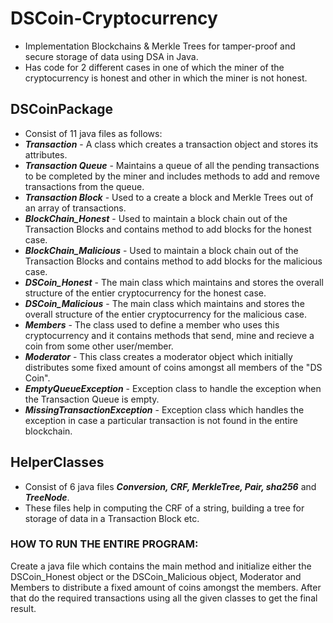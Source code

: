 # DSCoin-Cryptocurrency
* Implementation Blockchains &amp; Merkle Trees for tamper-proof and secure storage of data using DSA in Java.
* Has code for 2 different cases in one of which the miner of the cryptocurrency is honest and other in which the miner is not honest.


## DSCoinPackage
* Consist of 11 java files as follows:
* _**Transaction**_ - A class which creates a transaction object and stores its attributes.
* _**Transaction Queue**_ - Maintains a queue of all the pending transactions to be completed by the miner and includes methods to add and remove transactions from the queue.
* _**Transaction Block**_ - Used to a create a block and Merkle Trees out of an array of transactions.
* _**BlockChain_Honest**_ - Used to maintain a block chain out of the Transaction Blocks and contains method to add blocks for the honest case.
* _**BlockChain_Malicious**_ - Used to maintain a block chain out of the Transaction Blocks and contains method to add blocks for the malicious case.
* _**DSCoin_Honest**_ - The main class which maintains and stores the overall structure of the entier cryptocurrency for the honest case.
* _**DSCoin_Malicious**_ - The main class which maintains and stores the overall structure of the entier cryptocurrency for the malicious case.
* _**Members**_ - The class used to define a member who uses this cryptocurrency and it contains methods that send, mine and recieve a coin from some other user/member.
* _**Moderator**_ - This class creates a moderator object which initially distributes some fixed amount of coins amongst all members of the "DS Coin".
* _**EmptyQueueException**_ - Exception class to handle the exception when the Transaction Queue is empty.
* _**MissingTransactionException**_ - Exception class which handles the exception in case a particular transaction is not found in the entire blockchain.

## HelperClasses
* Consist of 6 java files _**Conversion, CRF, MerkleTree, Pair, sha256**_ and _**TreeNode**_.
* These files help in computing the CRF of a string, building a tree for storage of data in a Transaction Block etc.

### HOW TO RUN THE ENTIRE PROGRAM:
Create a java file which contains the main method and initialize either the DSCoin_Honest object or the DSCoin_Malicious object, Moderator and Members to distribute a fixed amount of coins amongst the members. After that do the required transactions using all the given classes to get the final result.
